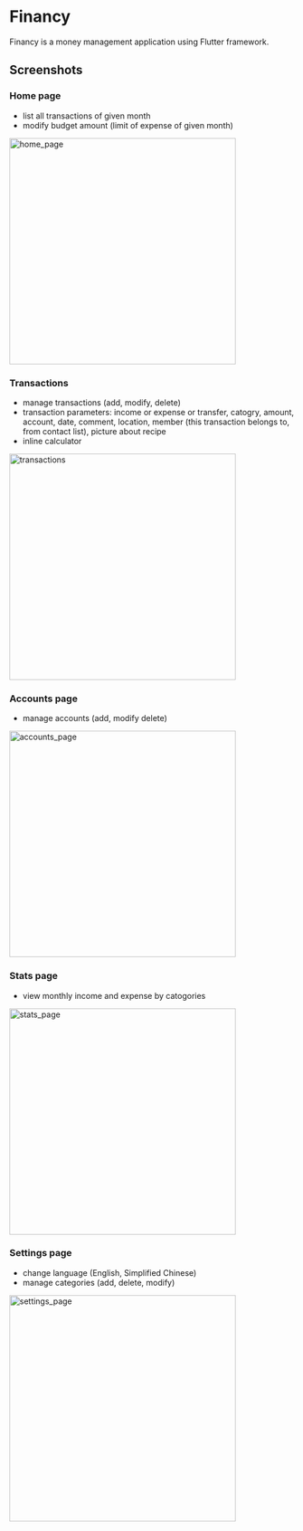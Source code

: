 # Financy

Financy is a money management application using Flutter framework. 



## Screenshots

### Home page

- list all transactions of given month
- modify budget amount (limit of expense of given month)

<img src="screenshots/home_page.gif" alt="home_page" width="400" />

### Transactions

- manage transactions (add, modify, delete)
- transaction parameters: income or expense or transfer, catogry, amount, account, date, comment, location, member (this transaction belongs to, from contact list), picture about recipe
- inline calculator

<img src="screenshots/transactions.gif" alt="transactions" width="400" />

### Accounts page

- manage accounts (add, modify delete)

<img src="screenshots/accounts_page.gif" alt="accounts_page" width="400" />

### Stats page

- view monthly income and expense by catogories

<img src="screenshots/stats_page.gif" alt="stats_page" width="400" />

### Settings page

- change language (English, Simplified Chinese)
- manage categories (add, delete, modify)

<img src="screenshots/settings_page.gif" alt="settings_page" width="400" />